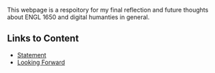 This webpage is a respoitory for my final reflection and future thoughts about ENGL 1650 and digital humanties in general. 

## Links to Content 

* [Statement](Statement.md)
* [Looking Forward](Looking_Forward.md)
